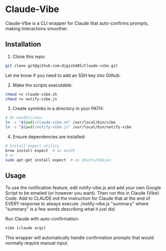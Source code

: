 # Claude-Vibe

Claude-Vibe is a CLI wrapper for Claude that auto-confirms prompts, making interactions smoother.

## Installation

1. Clone this repo: 
```bash
git clone git@github.com:djgish485/Claude-vibe.git
```
Let me know if you need to add an SSH key into Github.

2. Make the scripts executable:
```bash
chmod +x claude-vibe.sh
chmod +x notify-vibe.js
```

3. Create symlinks in a directory in your PATH:
```bash
# On macOS/Linux:
ln -s "$(pwd)/claude-vibe.sh" /usr/local/bin/vibe
ln -s "$(pwd)/notify-vibe.js" /usr/local/bin/notify-vibe
```

4. Ensure dependencies are installed:
```bash
# Install expect utility
brew install expect  # on macOS
# or
sudo apt-get install expect  # on Ubuntu/Debian
```

## Usage

To use the notification feature, edit notify-vibe.js and add your own Google Script to be emailed (or however you want). Then run this in Claude (Vibe) Code: Add to CLAUDE.md the instruction for Claude that at the end of EVERY response to always execute ./notify-vibe.js "summary" where "summary" is a few words describing what it just did.

Run Claude with auto-confirmation:
```bash
vibe [claude args]
```

This wrapper will automatically handle confirmation prompts that would normally require manual input.